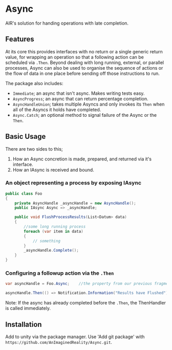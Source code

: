 # Async

AIR's solution for handing operations with late completion.

## Features

At its core this provides interfaces with no return or a single generic return value, for wrapping an operation so that a following action can be scheduled via `.Then`. Beyond dealing with long running, external, or parallel processes, Async can also be used to organise the sequence of actions or the flow of data in one place before sending off those instructions to run.

The package also includes:

- `Immediate`; an async that isn't async. Makes writing tests easy.
- `AsyncProgress`; an async that can return percentage completion.
- `AsyncHandleUnion`; takes multiple Asyncs and only invokes its `Then` when all of the Asyncs it holds have completed.
- `Async.Catch`; an optional method to signal failure of the Async or the `Then`.

## Basic Usage

There are two sides to this;

1. How an Async concretion is made, prepared, and returned via it's interface.
2. How an IAsync is received and bound.

### An object representing a process by exposing IAsync

```csharp
public class Foo
{
    private AsyncHandle _asyncHandle = new AsyncHandle();
    public IAsync Async => _asyncHandle;

    public void FlushProcessResults(List<Datum> data)
    {
        //some long running process
        foreach (var item in data)
        {
            // something
        }
        _asyncHandle.Complete();
    }
}
```

### Configuring a followup action via the `.Then`

```csharp
var asyncHandle = Foo.Async;    //the property from our previous fragment

asyncHandle.Then(() => Notification.Information("Results have Flushed"));
```

Note: If the async has already completed before the `.Then`, the ThenHandler is called immediately.

## Installation

Add to unity via the package manager. Use 'Add git package' with `https://github.com/AnImaginedReality/Async.git`.
